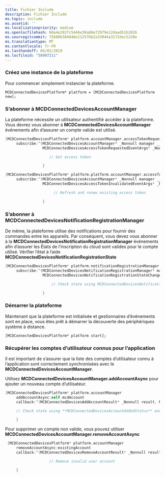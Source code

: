 ```yaml
---
title: Fichier Include
description: Fichier Include
ms.topic: include
ms.assetid: ''
ms.localizationpriority: medium
ms.openlocfilehash: 60a4e282fc5446e38a80e72979e12daad51b2026
ms.sourcegitcommit: 75680b384946e11257bb2a33044a3172dec5220e
ms.translationtype: MT
ms.contentlocale: fr-FR
ms.lasthandoff: 04/02/2019
ms.locfileid: "58907211"
---
```

### <a name="create-an-instance-of-the-platform"></a>Créez une instance de la plateforme

Pour commencer simplement instancier la plateforme.

`MCDConnectedDevicesPlatform* platform = [MCDConnectedDevicesPlatform new];`

### <a name="subscribe-to-mcdconnecteddevicesaccountmanager"></a>S’abonner à MCDConnectedDevicesAccountManager

La plateforme nécessite un utilisateur authentifié accéder à la plateforme.  Vous devrez vous abonner à **MCDConnectedDevicesAccountManager** événements afin d’assurer un compte valide est utilisé.

```ObjectiveC
[MCDConnectedDevicesPlatform* platform.accountManager.accessTokenRequested
     subscribe:^(MCDConnectedDevicesAccountManager* _Nonnull manager __unused,
                 MCDConnectedDevicesAccessTokenRequestedEventArgs* _Nonnull request __unused) {

                    // Get access token

                 }
```

```ObjectiveC
[MCDConnectedDevicesPlatform* platform.platform.accountManager.accessTokenInvalidated
     subscribe:^(MCDConnectedDevicesAccountManager* _Nonnull manager __unused,
                 MCDConnectedDevicesAccessTokenInvalidatedEventArgs* _Nonnull request) {

                      // Refresh and renew existing access token

                 }
```

### <a name="subscribe-to-mcdconnecteddevicesnotificationregistrationmanager"></a>S’abonner à MCDConnectedDevicesNotificationRegistrationManager

De même, la plateforme utilise des notifications pour fournir des commandes entre les appareils.  Par conséquent, vous devez vous abonner à la **MCDConnectedDevicesNotificationRegistrationManager** événements afin d’assurer les États de l’inscription du cloud sont valides pour le compte utilisé.  Vérifier l’état à l’aide **MCDConnectedDevicesNotificationRegistrationState**

```ObjectiveC
[MCDConnectedDevicesPlatform* platform.notificationRegistrationManager.notificationRegistrationStateChanged
     subscribe:^(MCDConnectedDevicesNotificationRegistrationManager* manager __unused,
                 MCDConnectedDevicesNotificationRegistrationStateChangedEventArgs* args __unused) {

                     // Check state using MCDConnectedDevicesNotificationRegistrationState enum

                 }

```

### <a name="start-the-platform"></a>Démarrer la plateforme
Maintenant que la plateforme est initialisée et gestionnaires d’événements sont en place, vous êtes prêt à démarrer la découverte des périphériques système à distance.  

`[MCDConnectedDevicesPlatform* platform start];`

### <a name="retrieve-user-accounts-known-to-the-app"></a>Récupérer les comptes d’utilisateur connus pour l’application

Il est important de s’assurer que la liste des comptes d’utilisateur connu à l’application sont correctement synchronisées avec le **MCDConnectedDevicesAccountManager**.

Utilisez **MCDConnectedDevicesAccountManager.addAccountAsync** pour ajouter un nouveau compte d’utilisateur.

```ObjectiveC
[MCDConnectedDevicesPlatform* platform.accountManager
     addAccountAsync:self.mcdAccount
     callback:^(MCDConnectedDevicesAddAccountResult* _Nonnull result, NSError* _Nullable error) {

     // Check state using **MCDConnectedDevicesAccountAddedStatus** enum

     }
```

Pour supprimer un compte non valide, vous pouvez utiliser **MCDConnectedDevicesAccountManager.removeAccountAsync**

```ObjectiveC
 [MCDConnectedDevicesPlatform* platform.accountManager
     removeAccountAsync:existingAccount
     callback:^(MCDConnectedDevicesRemoveAccountResult* _Nonnull result __unused, NSError* _Nullable error) {

                    // Remove invalid user account

     }
```